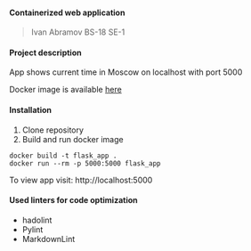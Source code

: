 #### **Containerized web application**

> Ivan Abramov
> BS-18 SE-1


#### Project description

App shows current time in Moscow on localhost with port 5000

Docker image is available [here](https://hub.docker.com/repository/docker/ivanabramov/devops)

#### Installation

1) Clone repository
2) Build and run docker image

```
docker build -t flask_app . 
docker run --rm -p 5000:5000 flask_app
```

 To view app visit: http://localhost:5000

#### Used linters for code optimization

- hadolint 
- Pylint
- MarkdownLint
